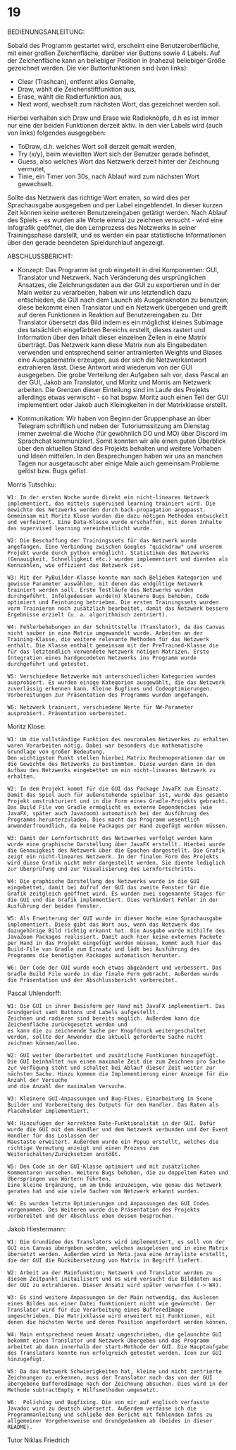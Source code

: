 # 19
BEDIENUNGSANLEITUNG:

Sobald des Programm gestartet wird, erscheint eine Benutzeroberfläche, mit einer großen Zeichenfläche, darüber vier Buttons sowie 4 Labels. Auf der Zeichenfläche kann an beliebiger Position in (nahezu) beliebiger Größe gezeichnet werden.
Die vier Buttonfunktionen sind (von links):

- Clear (Trashcan), entfernt alles Gemalte,
- Draw, wählt die Zeichenstiftfunktion aus,
- Erase, wählt die Radierfunktion aus,
- Next word, wechselt zum nächsten Wort, das gezeichnet werden soll.

Hierbei verhalten sich Draw und Erase wie Radioknöpfe, d.h es ist immer nur eine der beiden Funktionen derzeit aktiv.
In den vier Labels wird (auch von links) folgendes ausgegeben:

- ToDraw, d.h. welches Wort soll derzeit gemalt werden,
- Try (x/y), beim wievielten Wort sich der Benutzer gerade befindet,
- Guess, also welches Wort das Netzwerk derzeit hinter der Zeichnung vermutet,
- Time, ein Timer von 30s, nach Ablauf wird zum nächsten Wort gewechselt.

Sollte das Netzwerk das richtige Wort erraten, so wird dies per Sprachausgabe ausgegeben und per Label eingeblendet. In dieser kurzen Zeit können keine weiteren Benutzereingaben getätigt werden.
Nach Ablauf des Spiels - es wurden alle Worte einmal zu zeichnen versucht - wird eine Infografik geöffnet, die den Lernprozess des Netzwerks in seiner Trainingsphase darstellt, und es werden ein paar statistische Informationen über den gerade beendeten Spieldurchlauf angezeigt.

ABSCHLUSSBERICHT:

- Konzept:
	Das Programm ist grob eingeteilt in drei Komponenten: GUI, Translator und Netzwerk.
	Nach Veränderung des ursprünglichen Ansatzes, die Zeichnungsdaten aus der GUI zu exportieren und in der Main weiter zu verarbeiten, haben wir uns letztendlich dazu entschieden, die GUI nach dem Launch als Ausgansknoten zu benutzen; diese bekommt einen Translator und ein Netzwerk übergeben und greift auf deren Funktionen in Reaktion auf Benutzereingaben zu.
	Der Translator übersetzt das Bild indem es ein möglichst kleines Subimage des tatsächlich eingefärbten Bereichs erstellt, dieses rastert und Information über den Inhalt dieser einzelnen Zellen in eine Matrix überträgt.
	Das Netzwerk kann diese Matrix nun als Eingabedaten verwenden und entsprechend seiner antrainierten Weights und Biases eine Ausgabematrix erzeugen, aus der sich die Netzwerkantwort extrahieren lässt. Diese Antwort wird wiederum von der GUI ausgegeben.
	Die grobe Verteilung der Aufgaben sah vor, dass Pascal an der GUI, Jakob am Translator, und Moritz und Morris am Netzwerk arbeiten. Die Grenzen dieser Einteilung sind im Laufe des Projekts allerdings etwas verwischt - so hat bspw. Moritz auch einen Teil der GUI implementiert oder Jakob auch Kleinigkeiten in der Matrixklasse erstellt.


- Kommunikation:
	Wir haben von Beginn der Gruppenphase an über Telegram schriftlich und neben der Tutoriumssitzung am Dienstag immer zweimal die Woche (für gewöhnlich DO und MO) über Discord im Sprachchat kommuniziert. Somit konnten wir alle einen guten Überblick über den aktuellen Stand des Projekts behalten und weitere Vorhaben und Ideen mitteilen. In den Besprechungen haben wir uns an manchen Tagen nur ausgetauscht aber einige Male auch gemeinsam Probleme gelöst bzw. Bugs gefixt.



Morris Tutschku:

	W1: In der ersten Woche wurde direkt ein nicht-lineares Netzwerk implementiert, das mittels supervised learning trainiert wird. Die Gewichte des Netzwerks werden durch back-propagation angepasst. Gemeinsam mit Moritz Klose wurden die dazu nötigen Methoden entwickelt und verfeinert. Eine Data-Klasse wurde erschaffen, mit deren Inhalte das supervised learning vereinheitlicht wurde.

	W2: Die Beschaffung der Trainingssets für das Netzwerk wurde angefangen. Eine Verbindung zwischen Googles "quickdraw" und unserem Projekt wurde durch python ermöglicht. Statistiken des Netzwerks (Genauigkeit, Schnelligkeit etc.) wurden implementiert und dienten als Kennzahlen, wie effizient das Netzwerk ist.

	W3: Mit der PyBuilder-Klasse konnte man nach Belieben Kategorien und gewisse Parameter auswählen, mit denen das endgültige Netzwerk trainiert werden soll. Erste Testläufe des Netzwerks wurden durchgeführt. Infolgedessen wurde(n) kleinere Bugs behoben, Code optimiert und Feintuning betrieben. Die ersten Trainingssets wurden vorm Trainieren noch zusätzlich bearbeitet, damit das Netzwerk bessere Ergebnisse erzielt (u. a. algorithmisch zentriert).

	W4: Fehlerbehebungen an der Schnittstelle (Translator), da das Canvas nicht sauber in eine Matrix umgewandelt wurde. Arbeiten an der Training-Klasse, die weitere relevante Methoden für das Netzwerk enthält. Die Klasse enthält gemeinsam mit der PreTrained-Klasse die für das letztendlich verwendete Netzwerk nötigen Matrizen. Erste Integration eines hardgecodeten Netzwerks ins Programm wurde durchgeführt und getestet.

	W5: Verschiedene Netzwerke mit unterschiedlichen Kategorien wurden ausprobiert. Es wurden einige Kategorien ausgewählt, die das Netzwerk zuverlässig erkennen kann. Kleine Bugfixes und Codeoptimierungen. Vorbereitungen zur Präsentation des Programms wurden angefangen.

	W6: Netzwerk trainiert, verschiedene Werte für NW-Parameter ausprobiert. Präsentation vorbereitet.


Moritz Klose:

	W1: Um die vollständige Funktion des neuronalen Netzwerkes zu erhalten waren Vorarbeiten nötig. Dabei war besonders die mathematische Grundlage von großer Bedeutung.
	Den wichtigsten Punkt stellen hierbei Matrix Rechenoperationen dar um die Gewichte des Netzwerks zu bestimmten. Diese wurden dann in den Aufbau des Netzwerks eingebettet um ein nicht-lineares Netzwerk zu erhalten. 

	W2: In dem Projekt kommt für die GUI das Package JavaFX zum Einsatz. Damit das Spiel auch für außenstehende spielbar ist, wurde das gesamte Projekt umstrukturiert und in die Form eines Gradle-Projekts gebracht. Das Build File von Gradle ermöglicht es externe Dependencies (wie JavaFX, später auch Javazoom) automatisch bei der Ausführung des Programms herunterzuladen. Dies macht das Programm wesentlich anwenderfreundlich, da keine Packages per Hand zugefügt werden müssen.

	W3: Damit der Lernfortschritt des Netzwerkes verfolgt werden kann wurde eine graphische Darstellung über JavaFX erstellt. Hierbei wurde die Genauigkeit des Netzwerk über die Epochen dargestellt. Die Grafik zeigt ein nicht-lineares Netzwerk. In der finalen Form des Projekts wird diese Grafik nicht mehr dargestellt werden. Sie diente lediglich zur Überprüfung und zur Visualisierung des Lernfortschritts.
	
	W4: Die graphische Darstellung des Netzwerks wurde in die GUI eingebettet, damit bei Aufruf der GUI das zweite Fenster für die Grafik zeitgleich geöffnet wird. Es wurden zwei sogenannte Stages für die GUI und die Grafik implementiert. Dies verhindert Fehler in der Ausführung der beiden Fenster.

	W5: Als Erweiterung der GUI wurde in dieser Woche eine Sprachausgabe implementiert. Diese gibt das Wort aus, wenn das Netzwerk das dazugehörige Bild richtig erkannt hat. Die Ausgabe wurde mithilfe des JavaZoom Packages realisiert. Damit auch hier keine externen Packete per Hand in das Projekt eingefügt werden müssen, kommt auch hier das Build-File von Gradle zum Einsatz und lädt bei Ausführung des Programms die benötigten Packages automatisch herunter.

	W6: Der Code der GUI wurde noch etwas abgeändert und verbessert. Das Gradle Build File wurde in die finale Form gebracht. Außerdem wurde die Präsentation und der Abschlussbericht vorbereitet.


Pascal Uhlendorff: 

	W1: Die GUI in ihrer Basisform per Hand mit JavaFX implementiert. Das Grundgerüst samt Buttons und Labels aufgestellt. 
	Zeichnen und radieren sind bereits möglich. Außerdem kann die Zeichenfläche zurückgesetzt werden und 
	es kann die zu zeichnende Sache per Knopfdruck weitergeschaltet werden, sollte der Anwender die aktuell geforderte Sache nicht zeichnen können/wollen.
						
	W2: GUI weiter überarbeitet und zusätzliche Funtkionen hinzugefügt. Die GUI beinhaltet nun einen maximale Zeit die zum Zeichnen pro Sache 
	zur Verfügung steht und schaltet bei Ablauf dieser Zeit weiter zur nächsten Sache. Hinzu kommen die Implementierung einer Anzeige für die Anzahl der Versuche 
	und die Anzahl der maximalen Versuche. 
						
	W3: Kleinere GUI-Anpassungen und Bug-Fixes. Einarbeitung in Scene Builder und Vorbereitung des Outputs für den Handler. Das Raten als Placeholder implementiert.

	W4: Hinzufügen der korrekten Rate-Funktionalität in der GUI. Dafür wurde die GUI mit dem Handler und dem Netzwerk verbunden und der Event Handler für das Loslassen der
	Maustaste erweitert. Außerdem wurde ein Popup erstellt, welches die richtige Vermutung anzeigt und einen Prozess zum Weiterschalten/Zurücksetzen anstößt.

	W5: Den Code in der GUI-Klasse optimiert und mit zusätzlichen Kommentaren versehen. Weitere Bugs behoben, die zu doppeltem Raten und Überspringen von Wörtern führten. 
	Eine kleine Ergänzung, um am Ende anzuzeigen, wie genau das Netzwerk geraten hat und wie viele Sachen vom Netzwerk erkannt wurden.

	W6: Es wurden letzte Optimierungen und Anpassungen des GUI Codes vorgenommen. Des Weiteren wurde die Präsentation des Projekts vorbereitet und der Abschluss eben dessen besprochen.


Jakob Hiestermann:

	W1: Die Grundidee des Translators wird implementiert, es soll von der GUI ein Canvas übergeben werden, welches ausgelesen und in eine Matrix übersetzt werden. Außerdem wird in Meta.java eine Arrayliste erstellt, die der GUI die Rückübersetzung von Matrix in Begriff liefert.

	W2: Arbeit an der Mainfunktion; Netzwerk und Translator werden zu diesem Zeitpunkt initailisert und es wird versucht die Bilddaten aus der GUI zu extrahieren. Dieser Ansatz wird später verworfen (-> W4).

	W3: Es sind weitere Anpassungen in der Main notwendig, das Auslesen eines Bildes aus einer Datei funktioniert nicht wie gewünscht. Der Translator wird für die Verarbeitung eines BufferedImage umgeschrieben. Die Matrixklasse wird erweitert mit Funktionen, mit denen die höchsten Werte und deren Position angefordert werden können. 

	W4: Main entsprechend neuem Ansatz umgeschrieben, die gelaunchte GUI bekommt einen Translator und Netzwerk übergeben und das Programm arbeitet ab dann innerhalb der start-Methode der GUI. Die Hauptaufgabe des Translators konnte nun erfolgreich getestet werden. Icon zur GUI hinzugefügt.

	W5: Da das Netzwerk Schwierigkeiten hat, kleine und nicht zentrierte Zeichnungen zu erkennen, muss der Translator noch das von der GUI übergebene BufferedImage nach der Zeichnung absuchen. Dies wird in der Methode subtractEmpty + Hilfsmethoden umgesetzt.

	W6:  Polishing und Bugfixing. Die von mir auf englisch verfasste Javadoc wird zu deutsch übersetzt. Außerdem verfasse ich die Programmanleitung und schließe den Bericht mit fehlenden Infos zu allgemeiner Vorgehensweise und Grundgedanken ab (beides in dieser README).

Tutor Niklas Friedrich